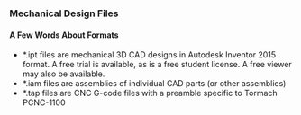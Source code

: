### Mechanical Design Files

#### A Few Words About Formats

* *.ipt files are mechanical 3D CAD designs in Autodesk Inventor 2015 format.  A free trial is available, as is a free student license.  A free viewer may also be available.
* *.iam files are assemblies of individual CAD parts (or other assemblies)
* *.tap files are CNC G-code files with a preamble specific to Tormach PCNC-1100
